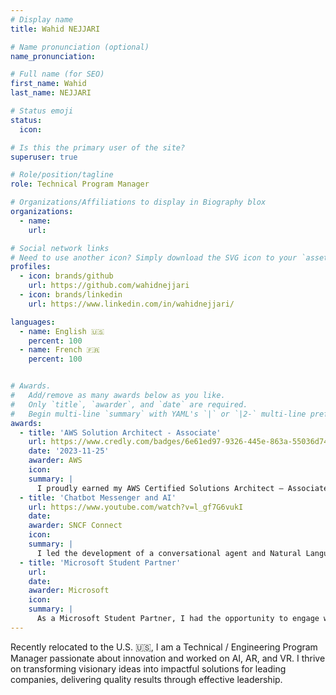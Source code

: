 ```yaml
---
# Display name
title: Wahid NEJJARI

# Name pronunciation (optional)
name_pronunciation: 

# Full name (for SEO)
first_name: Wahid
last_name: NEJJARI

# Status emoji
status:
  icon: 

# Is this the primary user of the site?
superuser: true

# Role/position/tagline
role: Technical Program Manager

# Organizations/Affiliations to display in Biography blox
organizations:
  - name: 
    url: 

# Social network links
# Need to use another icon? Simply download the SVG icon to your `assets/media/icons/` folder.
profiles:
  - icon: brands/github
    url: https://github.com/wahidnejjari
  - icon: brands/linkedin
    url: https://www.linkedin.com/in/wahidnejjari/

languages:
  - name: English 🇺🇸
    percent: 100
  - name: French 🇫🇷
    percent: 100


# Awards.
#   Add/remove as many awards below as you like.
#   Only `title`, `awarder`, and `date` are required.
#   Begin multi-line `summary` with YAML's `|` or `|2-` multi-line prefix and indent 2 spaces below.
awards:
  - title: 'AWS Solution Architect - Associate'
    url: https://www.credly.com/badges/6e61ed97-9326-445e-863a-55036d744ba9?source=linked_in_profile
    date: '2023-11-25'
    awarder: AWS
    icon: 
    summary: |
      I proudly earned my AWS Certified Solutions Architect – Associate certification, demonstrating my expertise in designing and deploying scalable, highly available, and fault-tolerant systems on Amazon Web Services. This certification equipped me with the skills to effectively leverage AWS services, optimize cloud architecture, and implement best practices for security and cost management.
  - title: 'Chatbot Messenger and AI'
    url: https://www.youtube.com/watch?v=l_gf7G6vukI
    date:
    awarder: SNCF Connect
    icon: 
    summary: |
      I led the development of a conversational agent and Natural Language Processing (NLP) solution for Voyages-SNCF.com, a premier train travel booking platform. To kick off this initiative, I directed the integration of the bot with Facebook Messenger. Since the public launch of the Messenger Bot, we have seen a significant rise in user engagement. The conversational bot allows users to inquire about options directly within the chat and seamlessly book their train tickets by being redirected to the checkout page on voyages-sncf.com. This innovative search and booking experience resulted in an impressive 50% increase in bookings.
  - title: 'Microsoft Student Partner'
    url: 
    date: 
    awarder: Microsoft
    icon: 
    summary: |
      As a Microsoft Student Partner, I had the opportunity to engage with cutting-edge technologies and collaborate with a vibrant community of tech enthusiasts. In this role, I facilitated workshops and events, sharing knowledge about Microsoft tools and platforms with fellow students. I also gained valuable insights into cloud computing, software development, and digital transformation, enhancing my technical skills and leadership abilities.
---
```


Recently relocated to the U.S. 🇺🇸, I am a Technical / Engineering Program Manager passionate about innovation and worked on AI, AR, and VR. I thrive on transforming visionary ideas into impactful solutions for leading companies, delivering quality results through effective leadership.
